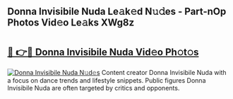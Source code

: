 ## Donna Invisibile Nuda Le𝚊k𝚎d N𝚞𝚍es - Part-nOp Photos Vid𝚎o Le𝚊ks XWg8z

# <h2><a href="http://fbdr2hj.evod.top/?m=Donna+Invisibile+Nuda">🔗 👉🔴 Donna Invisibile Nuda Vid𝚎o Ph𝚘t𝚘s</a></h2>

[![Donna Invisibile Nuda N𝚞d𝚎s](https://i.imgur.com/8V9OHl7.gif)](http://fbdr2hj.evod.top/?m=Donna+Invisibile+Nuda)
Content creator Donna Invisibile Nuda with a focus on dance trends and lifestyle snippets. Public figures Donna Invisibile Nuda are often targeted by critics and opponents. 
